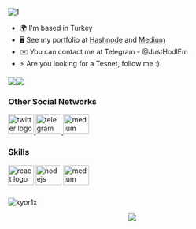 
![1](https://user-images.githubusercontent.com/116226765/205465554-3a0777f8-8884-4191-bc4d-d3f332489c3d.png)



* 🌍  I'm based in Turkey
* 🖥️  See my portfolio at [Hashnode](https://hashnode.com/@KYORIX) and [Medium](https://medium.com/@KYORIX)
* ✉️  You can contact me at Telegram - @JustHodlEm
* ⚡  Are you looking for a Tesnet, follow me :) 

<a href="https://www.twitter.com/JustHodlEm" target="_blank" rel="noreferrer"><img
src="https://img.shields.io/twitter/follow/baytarikv?logo=twitter&style=for-the-badge&color=0891b2&labelColor=1c1917"
/></a><a href="https://github.com/KYOR1X" target="_blank" rel="noreferrer"><img
src="https://img.shields.io/github/followers/baytarikv07?logo=github&style=for-the-badge&color=0891b2&labelColor=1c1917" /></a>
 
### Other Social Networks

<div align="left">
  <a href="https://twitter.com/JustHodlEm" target="_blank">
    <img src="https://raw.githubusercontent.com/maurodesouza/profile-readme-generator/master/src/assets/icons/social/twitter/default.svg" width="52" height="40" alt="twitter logo"  />
  </a>
  <a href="https://t.me/JustHodlEm" target="_blank">
    <img src="https://raw.githubusercontent.com/maurodesouza/profile-readme-generator/master/src/assets/icons/social/telegram/default.svg" width="52" height="40" alt="telegram logo"  />
  </a>
  <a href="https://medium.com/@KYORIX" target="_blank">
    <img src="https://raw.githubusercontent.com/maurodesouza/profile-readme-generator/master/src/assets/icons/social/medium/default.svg" width="52" height="40" alt="medium logo"  />
   
  </a>
</div>

### Skills 
<div align="left">
  <img src="https://cdn.jsdelivr.net/gh/devicons/devicon/icons/react/react-original.svg" height="40" width="52" alt="react logo"  />
  <img src="https://cdn.jsdelivr.net/gh/devicons/devicon/icons/nodejs/nodejs-original.svg" height="40" width="52" alt="nodejs logo"  />
 <img src="https://download.logo.wine/logo/Solidity/Solidity-Logo.wine.png" width="52" height="40" alt="medium logo"  />
</div>

###
<p><img align="center" src="https://github-readme-streak-stats.herokuapp.com/?user=kyor1x&" alt="kyor1x" /></p>

<div align="center">
  <img src="https://visitor-badge.laobi.icu/badge?page_id=KYOR1X.KYOR1X&"  />
</div>
